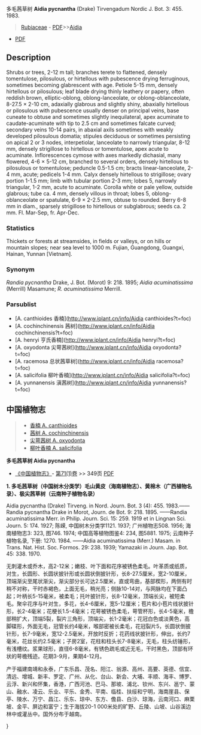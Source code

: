 多毛茜草树 **Aidia pycnantha** (Drake) Tirvengadum Nordic J. Bot. 3: 455. 1983.

> [Rubiaceae](http://www.iplant.cn/info/Rubiaceae?t=foc) - [PDF](http://www.iplant.cn/foc/pdf/Rubiaceae.pdf)>>[Aidia](http://www.iplant.cn/info/Aidia?t=foc)
 - [PDF](http://www.iplant.cn/foc/pdf/Aidia.pdf)

## Description

Shrubs or trees, 2-12 m tall; branches terete to flattened, densely tomentulose, pilosulous, or hirtellous with pubescence drying ferruginous, sometimes becoming glabrescent with age. Petiole 5-15 mm, densely hirtellous or pilosulous; leaf blade drying thinly leathery or papery, often reddish brown, elliptic-oblong, oblong-lanceolate, or oblong-oblanceolate, 8-27.5 × 2-10 cm, adaxially glabrous and slightly shiny, abaxially hirtellous or pilosulous with pubescence usually denser on principal veins, base cuneate to obtuse and sometimes slightly inequilateral, apex acuminate to caudate-acuminate with tip to 2.5 cm and sometimes falcate curved; secondary veins 10-14 pairs, in abaxial axils sometimes with weakly developed pilosulous domatia; stipules deciduous or sometimes persisting on apical 2 or 3 nodes, interpetiolar, lanceolate to narrowly triangular, 8-12 mm, densely strigillose to hirtellous or tomentulose, apex acute to acuminate. Inflorescences cymose with axes markedly dichasial, many flowered, 4-6 × 5-12 cm, branched to several orders, densely hirtellous to pilosulous or tomentulose; peduncle 0.5-1.5 cm; bracts linear-lanceolate, 2-4 mm, acute; pedicels 1-4 mm. Calyx densely hirtellous to strigillose; ovary portion 1-1.5 mm; limb with tubular portion 2-3 mm; lobes 5, narrowly triangular, 1-2 mm, acute to acuminate. Corolla white or pale yellow, outside glabrous; tube ca. 4 mm, densely villous in throat; lobes 5, oblong-oblanceolate or spatulate, 6-9 × 2-2.5 mm, obtuse to rounded. Berry 6-8 mm in diam., sparsely strigillose to hirtellous or subglabrous; seeds ca. 2 mm. Fl. Mar-Sep, fr. Apr-Dec.

### Statistics
Thickets or forests at streamsides, in fields or valleys, or on hills or mountain slopes; near sea level to 1000 m. Fujian, Guangdong, Guangxi, Hainan, Yunnan [Vietnam].

### Synonym
*Randia pycnantha* Drake, J. Bot. (Morot) 9: 218. 1895; *Aidia acuminatissima* (Merrill) Masamune; *R. acuminatissima* Merrill.



### Parsublist

* [A.  canthioides  香楠](http://www.iplant.cn/info/Aidia canthioides?t=foc)
* [A.  cochinchinensis  茜树](http://www.iplant.cn/info/Aidia cochinchinensis?t=foc)
* [A.  henryi  亨氏香楠](http://www.iplant.cn/info/Aidia henryi?t=foc)
* [A.  oxyodonta  尖萼茜树](http://www.iplant.cn/info/Aidia oxyodonta?t=foc)
* [A.  racemosa  总状茜草树](http://www.iplant.cn/info/Aidia racemosa?t=foc)
* [A.  salicifolia  柳叶香楠](http://www.iplant.cn/info/Aidia salicifolia?t=foc)
* [A.  yunnanensis  滇茜树](http://www.iplant.cn/info/Aidia yunnanensis?t=foc)


## 中国植物志

> * [香楠  A.  canthioides](Aidia-canthioides-香楠.md)
> * [茜树  A.  cochinchinensis](Aidia-cochinchinensis-茜树.md)
> * [尖萼茜树  A.  oxyodonta](Aidia-oxyodonta-尖萼茜树.md)
> * [柳叶香楠  A.  salicifolia](Aidia-salicifolia-柳叶香楠.md)


**多毛茜草树 Aidia pycnantha**

* [《中国植物志》](http://www.iplant.cn/frps)- [第71(1)卷](http://www.iplant.cn/frps/vol/71(1)) >> 349页 [PDF](http://www.iplant.cn/frps/pdf/71(1)/349.PDF)


**1. 多毛茜草树（中国树木分类学）毛山黄皮（海南植物志）、黄棉木（广西植物名录）、极尖茜草树（云南种子植物名录）**

Aidia pycnantha (Drake) Tirveng. in Nord. Journ. Bot. 3 (4): 455. 1983.——Randia pycnantha Drake in Morot, Journ. de Bot. 9: 218. 1895. ——Randia acuminatissima Merr. in Philip. Journ. Sci. 15: 259. 1919 et in Lingnan Sci. Journ. 5: 174. 1927; 陈嵘, 中国树木分类学1121. 1937; 广州植物志508. 1956; 海南植物志3: 323, 图746. 1974; 中国高等植物图鉴4: 234, 图5881. 1975; 云南种子植物名录, 下册: 1270. 1984. ——Aidia acuminatissima (Merr.) Masam. in Trans. Nat. Hist. Soc. Formos. 29: 238. 1939; Yamazaki in Journ. Jap. Bot. 45: 338. 1970.

无刺灌木或乔木，高2-12米；嫩枝、叶下面和花序被锈色柔毛。叶革质或纸质，对生，长圆形、长圆状披针形或长圆状倒披针形，长8-27.5厘米，宽2-10厘米，顶端渐尖至尾状渐尖，渐尖部分长可达2.5厘米，直或弯曲，基部楔形，两侧有时稍不对称，干时赤褐色，上面无毛，稍光亮；侧脉10-14对，与网脉均在下面凸起；叶柄长5-15毫米，被柔毛；托叶披针形，长8-12毫米，顶端长尖，被短柔毛。聚伞花序与叶对生，多花，长4-6厘米，宽5-12厘米；苞片和小苞片线状披针形，长2-4毫米；花梗长1.5-4毫米；花萼被锈色柔毛，萼管杯形，长4-5毫米，檐部稍扩大，顶端5裂，裂片三角形，顶端尖，长1-2毫米；花冠白色或淡黄色，高脚碟形，外面无毛，冠管长约4毫米，喉部密被长柔毛，花冠裂片5，长圆状倒披针形，长7-9毫米，宽12-2.5毫米，开放时反折；花药线状披针形，伸出，长约7毫米，花丝长约2.5毫米；子房2室，花柱和柱头长7-8毫米，无毛，柱头纺锤形，有浅槽纹。浆果球形，直径6-8毫米，有锈色疏毛或近无毛，干时黑色，顶部有环状的萼檐残迹。花期3-9月，果期4-12月。

产于福建南靖和永泰，广东乐昌、茂名、阳江、翁源、高州、高要、英德、信宜、清远、增城、新丰、罗定、广州、从化、台山、新会、大埔、丰顺、海丰、博罗、云浮、新兴和怀集，香港，广西河池、巴马、那坡、浦北、钦州、东兴、邕宁、蒙山、融水、凌云、乐业、平乐、金秀、平南、临桂、扶绥和宁明，海南崖县、保亭、陵水、万宁、昌江、乐东、琼中、东方、儋县、白沙、琼海，云南河口、麻栗坡、金平、屏边和富宁；生于海拔20-1 000米处的旷野、丘陵、山坡、山谷溪边林中或灌丛中。国外分布于越南。



}